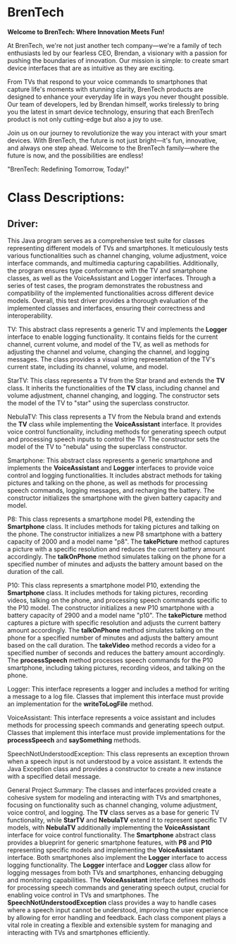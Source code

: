 # BrenTech

**Welcome to BrenTech: Where Innovation Meets Fun!**

At BrenTech, we're not just another tech company—we're a family of tech enthusiasts led by our fearless CEO, Brendan, a visionary with a passion for pushing the boundaries of innovation. Our mission is simple: to create smart device interfaces that are as intuitive as they are exciting.

From TVs that respond to your voice commands to smartphones that capture life's moments with stunning clarity, BrenTech products are designed to enhance your everyday life in ways you never thought possible. Our team of developers, led by Brendan himself, works tirelessly to bring you the latest in smart device technology, ensuring that each BrenTech product is not only cutting-edge but also a joy to use.

Join us on our journey to revolutionize the way you interact with your smart devices. With BrenTech, the future is not just bright—it's fun, innovative, and always one step ahead. Welcome to the BrenTech family—where the future is now, and the possibilities are endless!

"BrenTech: Redefining Tomorrow, Today!"

# Class Descriptions:

## Driver:
This Java program serves as a comprehensive test suite for classes representing different models of TVs and smartphones. It meticulously tests various functionalities such as channel changing, volume adjustment, voice interface commands, and multimedia capturing capabilities. Additionally, the program ensures type conformance with the TV and smartphone classes, as well as the VoiceAssistant and Logger interfaces. Through a series of test cases, the program demonstrates the robustness and compatibility of the implemented functionalities across different device models. Overall, this test driver provides a thorough evaluation of the implemented classes and interfaces, ensuring their correctness and interoperability.

TV:
This abstract class represents a generic TV and implements the **Logger** interface to enable logging functionality. It contains fields for the current channel, current volume, and model of the TV, as well as methods for adjusting the channel and volume, changing the channel, and logging messages. The class provides a visual string representation of the TV's current state, including its channel, volume, and model.

StarTV:
This class represents a TV from the Star brand and extends the **TV** class. It inherits the functionalities of the **TV** class, including channel and volume adjustment, channel changing, and logging. The constructor sets the model of the TV to "star" using the superclass constructor.

NebulaTV:
This class represents a TV from the Nebula brand and extends the **TV** class while implementing the **VoiceAssistant** interface. It provides voice control functionality, including methods for generating speech output and processing speech inputs to control the TV. The constructor sets the model of the TV to "nebula" using the superclass constructor.

Smartphone:
This abstract class represents a generic smartphone and implements the **VoiceAssistant** and **Logger** interfaces to provide voice control and logging functionalities. It includes abstract methods for taking pictures and talking on the phone, as well as methods for processing speech commands, logging messages, and recharging the battery. The constructor initializes the smartphone with the given battery capacity and model.

P8:
This class represents a smartphone model P8, extending the **Smartphone** class. It includes methods for taking pictures and talking on the phone. The constructor initializes a new P8 smartphone with a battery capacity of 2000 and a model name "p8". The **takePicture** method captures a picture with a specific resolution and reduces the current battery amount accordingly. The **talkOnPhone** method simulates talking on the phone for a specified number of minutes and adjusts the battery amount based on the duration of the call.

P10:
This class represents a smartphone model P10, extending the **Smartphone** class. It includes methods for taking pictures, recording videos, talking on the phone, and processing speech commands specific to the P10 model. The constructor initializes a new P10 smartphone with a battery capacity of 2900 and a model name "p10". The **takePicture** method captures a picture with specific resolution and adjusts the current battery amount accordingly. The **talkOnPhone** method simulates talking on the phone for a specified number of minutes and adjusts the battery amount based on the call duration. The **takeVideo** method records a video for a specified number of seconds and reduces the battery amount accordingly. The **processSpeech** method processes speech commands for the P10 smartphone, including taking pictures, recording videos, and talking on the phone.

Logger:
This interface represents a logger and includes a method for writing a message to a log file. Classes that implement this interface must provide an implementation for the **writeToLogFile** method.

VoiceAssistant:
This interface represents a voice assistant and includes methods for processing speech commands and generating speech output. Classes that implement this interface must provide implementations for the **processSpeech** and **saySomething** methods.

SpeechNotUnderstoodException:
This class represents an exception thrown when a speech input is not understood by a voice assistant. It extends the Java Exception class and provides a constructor to create a new instance with a specified detail message.

General Project Summary:
The classes and interfaces provided create a cohesive system for modeling and interacting with TVs and smartphones, focusing on functionality such as channel changing, volume adjustment, voice control, and logging. The **TV** class serves as a base for generic TV functionality, while **StarTV** and **NebulaTV** extend it to represent specific TV models, with **NebulaTV** additionally implementing the **VoiceAssistant** interface for voice control functionality. The **Smartphone** abstract class provides a blueprint for generic smartphone features, with **P8** and **P10** representing specific models and implementing the **VoiceAssistant** interface. Both smartphones also implement the **Logger** interface to access logging functionality. The **Logger** interface and **Logger** class allow for logging messages from both TVs and smartphones, enhancing debugging and monitoring capabilities. The **VoiceAssistant** interface defines methods for processing speech commands and generating speech output, crucial for enabling voice control in TVs and smartphones. The **SpeechNotUnderstoodException** class provides a way to handle cases where a speech input cannot be understood, improving the user experience by allowing for error handling and feedback. Each class component plays a vital role in creating a flexible and extensible system for managing and interacting with TVs and smartphones efficiently.
